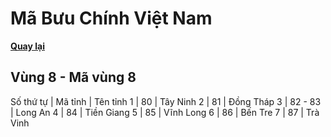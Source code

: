 # Mã Bưu Chính Việt Nam

**[Quay lại](https://khangshirokuma.github.io/MaBuuChinhVietNam/Danh_Sách/Mã_Tỉnh/Theo_Mã_Vùng/)**

## Vùng 8 - Mã vùng 8
  
Số thứ tự | Mã tỉnh | Tên tỉnh
1 | 80 | Tây Ninh
2 | 81 | Đồng Tháp
3 | 82 - 83 | Long An
4 | 84 | Tiền Giang
5 | 85 | Vĩnh Long
6 | 86 | Bến Tre
7 | 87 | Trà Vinh
